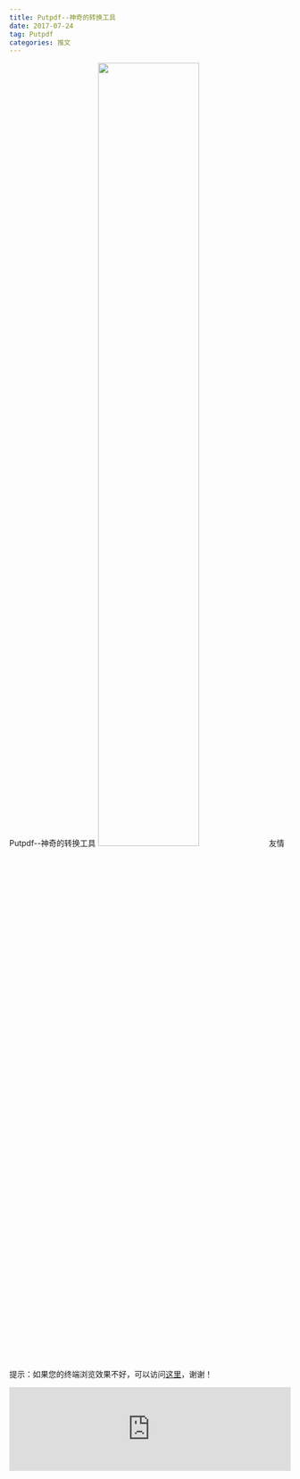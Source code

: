 ```yaml
---
title: Putpdf--神奇的转换工具
date: 2017-07-24
tag: Putpdf
categories: 推文
---
```

Putpdf--神奇的转换工具
<img src="http://mmbiz.qpic.cn/mmbiz_jpg/ACviaWTBFxhZsibmtUolVuRsecDwWEzkYjRzsAxOIpuXiabrXlxt3CyLosSMjoUvpj5euJ89P1e3IjkRm8cFQvfwA/0?wx_fmt.jpeg" style="width: 60%; height: auto;"/><!--more-->
友情提示：如果您的终端浏览效果不好，可以访问[这里](https://stata-club.github.io/stata_article/2017-07-24.html)，谢谢！
<iframe src="https://stata-club.github.io/stata_article/2017-07-24.html" id="iframepage" frameborder="0" scrolling="no" marginheight="0" marginwidth="0" width="100%" onLoad="iFrameHeight()"></iframe>
<script type="text/javascript" language="javascript">
function iFrameHeight() {
var ifm= document.getElementById("iframepage");
var subWeb = document.frames ? document.frames["iframepage"].document : ifm.contentDocument;   
if(ifm != null && subWeb != null) {
 ifm.height = subWeb.body.scrollHeight;
} 
} 
</script> 